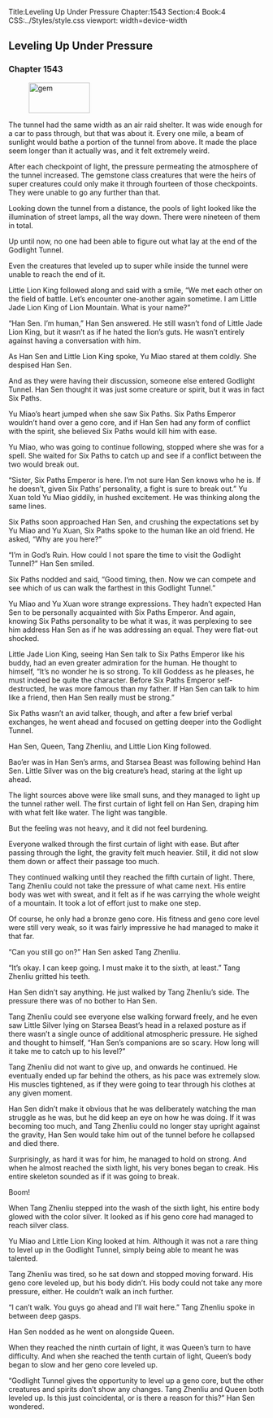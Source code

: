 Title:Leveling Up Under Pressure 
Chapter:1543 
Section:4 
Book:4 
CSS:../Styles/style.css 
viewport: width=device-width
  
## Leveling Up Under Pressure
### Chapter 1543
  
<figure>
	<img src="../Images/gem.gif" alt="gem" id="gem" width="120" height="60" />
</figure>
  

  
The tunnel had the same width as an air raid shelter. It was wide enough for a car to pass through, but that was about it. Every one mile, a beam of sunlight would bathe a portion of the tunnel from above. It made the place seem longer than it actually was, and it felt extremely weird.

After each checkpoint of light, the pressure permeating the atmosphere of the tunnel increased. The gemstone class creatures that were the heirs of super creatures could only make it through fourteen of those checkpoints. They were unable to go any further than that.

Looking down the tunnel from a distance, the pools of light looked like the illumination of street lamps, all the way down. There were nineteen of them in total.

Up until now, no one had been able to figure out what lay at the end of the Godlight Tunnel.

Even the creatures that leveled up to super while inside the tunnel were unable to reach the end of it.

Little Lion King followed along and said with a smile, “We met each other on the field of battle. Let’s encounter one-another again sometime. I am Little Jade Lion King of Lion Mountain. What is your name?”

“Han Sen. I’m human,” Han Sen answered. He still wasn’t fond of Little Jade Lion King, but it wasn’t as if he hated the lion’s guts. He wasn’t entirely against having a conversation with him.

As Han Sen and Little Lion King spoke, Yu Miao stared at them coldly. She despised Han Sen.

And as they were having their discussion, someone else entered Godlight Tunnel. Han Sen thought it was just some creature or spirit, but it was in fact Six Paths.

Yu Miao’s heart jumped when she saw Six Paths. Six Paths Emperor wouldn’t hand over a geno core, and if Han Sen had any form of conflict with the spirit, she believed Six Paths would kill him with ease.

Yu Miao, who was going to continue following, stopped where she was for a spell. She waited for Six Paths to catch up and see if a conflict between the two would break out.

“Sister, Six Paths Emperor is here. I’m not sure Han Sen knows who he is. If he doesn’t, given Six Paths’ personality, a fight is sure to break out.” Yu Xuan told Yu Miao giddily, in hushed excitement. He was thinking along the same lines.

Six Paths soon approached Han Sen, and crushing the expectations set by Yu Miao and Yu Xuan, Six Paths spoke to the human like an old friend. He asked, “Why are you here?”

“I’m in God’s Ruin. How could I not spare the time to visit the Godlight Tunnel?” Han Sen smiled.

Six Paths nodded and said, “Good timing, then. Now we can compete and see which of us can walk the farthest in this Godlight Tunnel.”

Yu Miao and Yu Xuan wore strange expressions. They hadn’t expected Han Sen to be personally acquainted with Six Paths Emperor. And again, knowing Six Paths personality to be what it was, it was perplexing to see him address Han Sen as if he was addressing an equal. They were flat-out shocked.

Little Jade Lion King, seeing Han Sen talk to Six Paths Emperor like his buddy, had an even greater admiration for the human. He thought to himself, “It’s no wonder he is so strong. To kill Goddess as he pleases, he must indeed be quite the character. Before Six Paths Emperor self-destructed, he was more famous than my father. If Han Sen can talk to him like a friend, then Han Sen really must be strong.”

Six Paths wasn’t an avid talker, though, and after a few brief verbal exchanges, he went ahead and focused on getting deeper into the Godlight Tunnel.

Han Sen, Queen, Tang Zhenliu, and Little Lion King followed.

Bao’er was in Han Sen’s arms, and Starsea Beast was following behind Han Sen. Little Silver was on the big creature’s head, staring at the light up ahead.

The light sources above were like small suns, and they managed to light up the tunnel rather well. The first curtain of light fell on Han Sen, draping him with what felt like water. The light was tangible.

But the feeling was not heavy, and it did not feel burdening.

Everyone walked through the first curtain of light with ease. But after passing through the light, the gravity felt much heavier. Still, it did not slow them down or affect their passage too much.

They continued walking until they reached the fifth curtain of light. There, Tang Zhenliu could not take the pressure of what came next. His entire body was wet with sweat, and it felt as if he was carrying the whole weight of a mountain. It took a lot of effort just to make one step.

Of course, he only had a bronze geno core. His fitness and geno core level were still very weak, so it was fairly impressive he had managed to make it that far.

“Can you still go on?” Han Sen asked Tang Zhenliu.

“It’s okay. I can keep going. I must make it to the sixth, at least.” Tang Zhenliu gritted his teeth.

Han Sen didn’t say anything. He just walked by Tang Zhenliu’s side. The pressure there was of no bother to Han Sen.

Tang Zhenliu could see everyone else walking forward freely, and he even saw Little Silver lying on Starsea Beast’s head in a relaxed posture as if there wasn’t a single ounce of additional atmospheric pressure. He sighed and thought to himself, “Han Sen’s companions are so scary. How long will it take me to catch up to his level?”

Tang Zhenliu did not want to give up, and onwards he continued. He eventually ended up far behind the others, as his pace was extremely slow. His muscles tightened, as if they were going to tear through his clothes at any given moment.

Han Sen didn’t make it obvious that he was deliberately watching the man struggle as he was, but he did keep an eye on how he was doing. If it was becoming too much, and Tang Zhenliu could no longer stay upright against the gravity, Han Sen would take him out of the tunnel before he collapsed and died there.

Surprisingly, as hard it was for him, he managed to hold on strong. And when he almost reached the sixth light, his very bones began to creak. His entire skeleton sounded as if it was going to break.

Boom!

When Tang Zhenliu stepped into the wash of the sixth light, his entire body glowed with the color silver. It looked as if his geno core had managed to reach silver class.

Yu Miao and Little Lion King looked at him. Although it was not a rare thing to level up in the Godlight Tunnel, simply being able to meant he was talented.

Tang Zhenliu was tired, so he sat down and stopped moving forward. His geno core leveled up, but his body didn’t. His body could not take any more pressure, either. He couldn’t walk an inch further.

“I can’t walk. You guys go ahead and I’ll wait here.” Tang Zhenliu spoke in between deep gasps.

Han Sen nodded as he went on alongside Queen.

When they reached the ninth curtain of light, it was Queen’s turn to have difficulty. And when she reached the tenth curtain of light, Queen’s body began to slow and her geno core leveled up.

“Godlight Tunnel gives the opportunity to level up a geno core, but the other creatures and spirits don’t show any changes. Tang Zhenliu and Queen both leveled up. Is this just coincidental, or is there a reason for this?” Han Sen wondered.